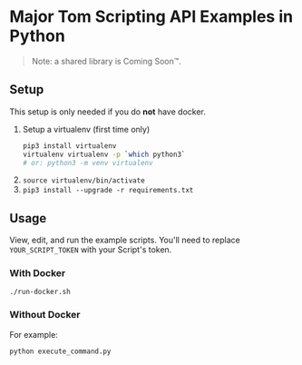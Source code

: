 # Major Tom Scripting API Examples in Python

> Note: a shared library is Coming Soon™.

## Setup

This setup is only needed if you do **not** have docker.

1. Setup a virtualenv (first time only)
    ```bash
    pip3 install virtualenv
    virtualenv virtualenv -p `which python3`
    # or: python3 -m venv virtualenv
    ```
1. `source virtualenv/bin/activate`
1. `pip3 install --upgrade -r requirements.txt`

## Usage

View, edit, and run the example scripts. You'll need to replace `YOUR_SCRIPT_TOKEN` with your Script's token.

### With Docker

```
./run-docker.sh 
```


### Without Docker

For example:

```bash
python execute_command.py
```
